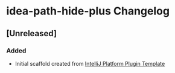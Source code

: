 <!-- Keep a Changelog guide -> https://keepachangelog.com -->

# idea-path-hide-plus Changelog

## [Unreleased]
### Added
- Initial scaffold created from [IntelliJ Platform Plugin Template](https://github.com/JetBrains/intellij-platform-plugin-template)
